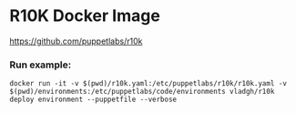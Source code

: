 # R10K Docker Image

https://github.com/puppetlabs/r10k

### Run example:

```
docker run -it -v $(pwd)/r10k.yaml:/etc/puppetlabs/r10k/r10k.yaml -v $(pwd)/environments:/etc/puppetlabs/code/environments vladgh/r10k deploy environment --puppetfile --verbose
```
